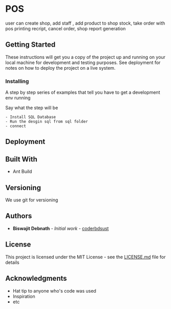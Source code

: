 # POS

user can create shop, add staff , add product to shop stock, take order with pos printing recript, cancel order, shop report generation

## Getting Started

These instructions will get you a copy of the project up and running on your local machine for development and testing purposes. See deployment for notes on how to deploy the project on a live system.

### Installing

A step by step series of examples that tell you have to get a development env running

Say what the step will be

```
- Install SQL Database
- Run the desgin sql from sql folder
- connect
```

## Deployment

## Built With
* Ant Build


## Versioning

We use git for versioning

## Authors

* **Biswajit Debnath** - *Initial work* - [coderbdsust](https://github.com/coderbdsust/pos)

## License

This project is licensed under the MIT License - see the [LICENSE.md](LICENSE.md) file for details

## Acknowledgments

* Hat tip to anyone who's code was used
* Inspiration
* etc
